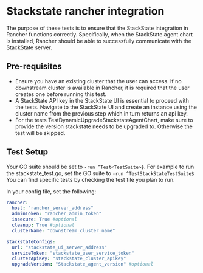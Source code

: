# Stackstate rancher integration
The purpose of these tests is to ensure that the StackState integration in Rancher functions correctly. Specifically, when the StackState agent chart is installed, Rancher should be able to successfully communicate with the StackState server.

## Pre-requisites

- Ensure you have an existing cluster that the user can access. If no downstream cluster is available in Rancher, it is required that the user creates one before running this test.
- A StackState API key in the StackState UI is essential to proceed with the tests. Navigate to the StackState UI and create an instance using the cluster name from the previous step which in turn returns an api key.
- For the tests TestDynamicUpgradeStackstateAgentChart, make sure to provide the version stackstate needs to be upgraded to. Otherwise the test will be skipped.

## Test Setup

Your GO suite should be set to `-run ^Test<TestSuite>$`. For example to run the stackstate_test.go, set the GO suite to `-run ^TestStackStateTestSuite$` You can find specific tests by checking the test file you plan to run.


In your config file, set the following:

```yaml
rancher: 
  host: "rancher_server_address"
  adminToken: "rancher_admin_token"
  insecure: True #optional
  cleanup: True #optional
  clusterName: "downstream_cluster_name"

stackstateConfigs: 
  url: "stackstate_ui_server_address"
  serviceToken: "stackstate_user_service_token"
  clusterApiKey: "stackstate_cluster_apikey"
  upgradeVersion: "Stackstate_agent_version" #optional
```

